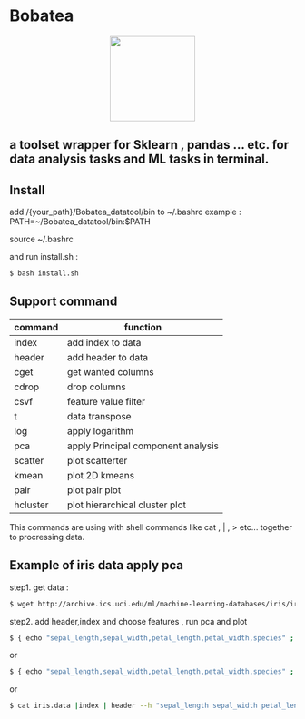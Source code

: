
# Bobatea 

<p align="center">
  <img src="https://upload.cc/i1/2022/05/18/l39xUI.png" width="150" >
</p>

## a toolset wrapper for Sklearn , pandas ... etc. for data analysis tasks and ML tasks in terminal.


## Install

add /{your_path}/Bobatea_datatool/bin to ~/.bashrc
example : PATH=~/Bobatea_datatool/bin:$PATH

source ~/.bashrc

and run install.sh : 

```bash
$ bash install.sh

```

## Support command

| **command** | **function**                            |
|-------------|-----------------------------------------|
| index       | add index to data                       | 
| header      | add header to data                      | 
| cget        | get wanted columns                      |
| cdrop       | drop columns                            |
| csvf        | feature value filter                    |
| t           | data transpose                          |
| log         | apply logarithm                         |
| pca         | apply Principal component analysis      |
| scatter     | plot scatterter                         |
| kmean       | plot 2D kmeans                          |
| pair        | plot pair plot                          |
| hcluster    | plot hierarchical cluster plot          |

This commands are using with shell commands like cat , | , > etc... together to procressing data.

## Example of iris data apply pca

step1. get data :
```bash
$ wget http://archive.ics.uci.edu/ml/machine-learning-databases/iris/iris.data

```
step2. add header,index and choose features , run pca and plot
```bash
$ { echo "sepal_length,sepal_width,petal_length,petal_width,species" ; cat iris.data; } | index | cget --w "sepal_length sepal_width petal_length petal_width" |log | pca | scatter

```
or

```bash
$ { echo "sepal_length,sepal_width,petal_length,petal_width,species" ; cat iris.data; }  | index | cdrop --w "species" | log | pca | scatter
```

or
```bash
$ cat iris.data |index | header --h "sepal_length sepal_width petal_length petal_width species" | cdrop --w "species" | log | pca | scatter
```